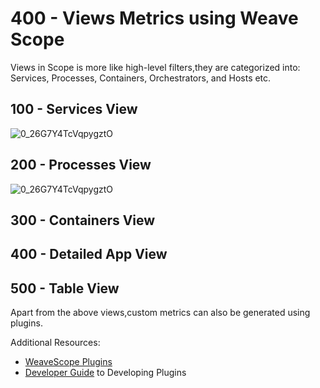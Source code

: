 # 400 - Views Metrics using Weave Scope

Views in Scope is more like high-level filters,they are categorized into: Services, Processes, Containers, Orchestrators, and Hosts etc.

## 100 - Services View
![0_26G7Y4TcVqpygztO](https://user-images.githubusercontent.com/12828104/116696174-da3ac900-a9c1-11eb-812e-d95ae17d2491.png)

## 200 - Processes View
![0_26G7Y4TcVqpygztO](https://user-images.githubusercontent.com/12828104/116696284-ffc7d280-a9c1-11eb-9cf3-f57e8b02d576.png)

## 300 - Containers View

## 400 - Detailed App View

## 500 - Table View


Apart from the above views,custom metrics can also be generated using plugins.

Additional Resources:

- [WeaveScope Plugins](https://www.weave.works/docs/scope/latest/plugins/#official-plugins)
- [Developer Guide](https://www.weave.works/docs/scope/latest/plugins/#plugins-developing-guide) to Developing Plugins
